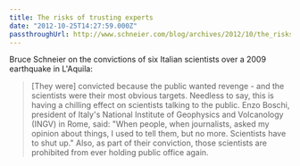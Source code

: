 ```yaml
---
title: The risks of trusting experts
date: "2012-10-25T14:27:59.000Z"
passthroughUrl: http://www.schneier.com/blog/archives/2012/10/the_risks_of_tr.html
---
```


Bruce Schneier on the convictions of six Italian scientists over a 2009 earthquake in L'Aquila: 

> \[They were\] convicted because the public wanted revenge - and the scientists were their most obvious targets. Needless to say, this is having a chilling effect on scientists talking to the public. Enzo Boschi, president of Italy's National Institute of Geophysics and Volcanology (INGV) in Rome, said: "When people, when journalists, asked my opinion about things, I used to tell them, but no more. Scientists have to shut up." Also, as part of their conviction, those scientists are prohibited from ever holding public office again.